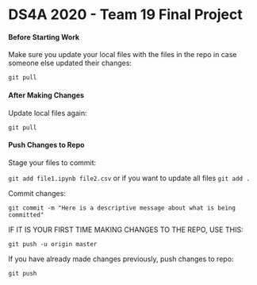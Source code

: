 # DS4A 2020 - Team 19 Final Project

#### Before Starting Work
Make sure you update your local files with the files in the repo in case someone else updated their changes:

`git pull`

#### After Making Changes
Update local files again:

`git pull`

#### Push Changes to Repo
Stage your files to commit:

`git add file1.ipynb file2.csv` or if you want to update all files `git add .`

Commit changes:

`git commit -m "Here is a descriptive message about what is being committed"`

IF IT IS YOUR FIRST TIME MAKING CHANGES TO THE REPO, USE THIS:

`git push -u origin master`

If you have already made changes previously, push changes to repo:

`git push`